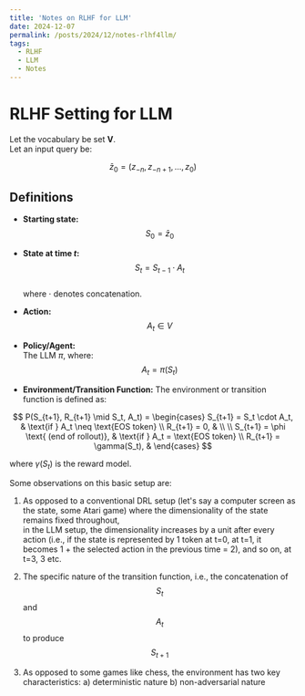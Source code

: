 ```yaml
---
title: 'Notes on RLHF for LLM'
date: 2024-12-07
permalink: /posts/2024/12/notes-rlhf4llm/
tags:
  - RLHF
  - LLM
  - Notes
---
```


# RLHF Setting for LLM

Let the vocabulary be set **V**.  
Let an input query be:

$$
\bar{z}_0 = (z_{-n}, z_{-n+1}, \ldots, z_0)
$$

## Definitions
- **Starting state:**  
  $$ S_0 = \bar{z}_0 $$

- **State at time $t$:**  
  $$ S_t = S_{t-1} \cdot A_t $$  
  where $\cdot$ denotes concatenation.

- **Action:**  
  $$ A_t \in V $$

- **Policy/Agent:**  
  The LLM $\pi$, where:  
  $$ A_t = \pi(S_t) $$

- **Environment/Transition Function:** 
The environment or transition function is defined as:

$$
P(S_{t+1}, R_{t+1} \mid S_t, A_t) = \begin{cases} 
    S_{t+1} = S_t \cdot A_t, & \text{if } A_t \neq \text{EOS token} \\
    R_{t+1} = 0, & \\
    \\
    S_{t+1} = \phi \text{ (end of rollout)}, & \text{if } A_t = \text{EOS token} \\
    R_{t+1} = \gamma(S_t), &
\end{cases}
$$

where $\gamma(S_t)$ is the reward model.

Some observations on this basic setup are:

1. As opposed to a conventional DRL setup (let's say a computer screen as the state, some Atari game) where the dimensionality of the state remains fixed throughout,\
   in the LLM setup, the dimensionality increases by a unit after every action (i.e., if the state is represented by 1 token at t=0, at t=1, it becomes 1 + the selected action in the previous time = 2), and so on, at t=3, 3 etc.

2. The specific nature of the transition function, i.e., the concatenation of $$S_t$$ and $$A_t$$ to produce $$S_{t+1}$$

3. As opposed to some games like chess, the environment has two key characteristics:
   a) deterministic nature
   b) non-adversarial nature



